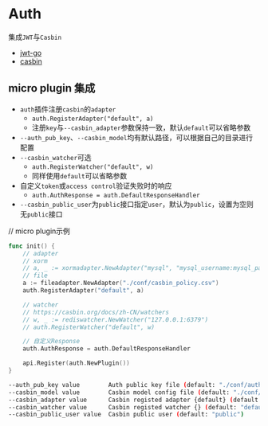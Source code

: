 # Auth

集成`JWT`与`Casbin`
- [jwt-go](https://github.com/dgrijalva/jwt-go)
- [casbin](https://github.com/casbin/casbin)

## micro plugin 集成
- `auth`插件注册`casbin`的`adapter`
	- `auth.RegisterAdapter("default", a)`
	- 注册`key`与`--casbin_adapter`参数保持一致，默认`default`可以省略参数
- `--auth_pub_key`、`--casbin_model`均有默认路径，可以根据自己的目录进行配置
- `--casbin_watcher`可选
	- `auth.RegisterWatcher("default", w)`
	- 同样使用`default`可以省略参数
- 自定义`token`或`access control`验证失败时的响应
	- `auth.AuthResponse = auth.DefaultResponseHandler`
- `--casbin_public_user`为`public`接口指定`user`，默认为`public`，设置为空则无`public`接口

// micro plugin示例
```go
func init() {
	// adapter
	// xorm
	// a, _ := xormadapter.NewAdapter("mysql", "mysql_username:mysql_password@tcp(127.0.0.1:3306)/")
	// file
	a := fileadapter.NewAdapter("./conf/casbin_policy.csv")
	auth.RegisterAdapter("default", a)

	// watcher
	// https://casbin.org/docs/zh-CN/watchers
	// w, _ := rediswatcher.NewWatcher("127.0.0.1:6379")
	// auth.RegisterWatcher("default", w)

	// 自定义Response
	auth.AuthResponse = auth.DefaultResponseHandler

	api.Register(auth.NewPlugin())
}
```

```bash
--auth_pub_key value        Auth public key file (default: "./conf/auth_key.pub")
--casbin_model value        Casbin model config file (default: "./conf/casbin_model.conf")
--casbin_adapter value      Casbin registed adapter {default} (default: "default")
--casbin_watcher value      Casbin registed watcher {} (default: "default")
--casbin_public_user value  Casbin public user (default: "public")
```

